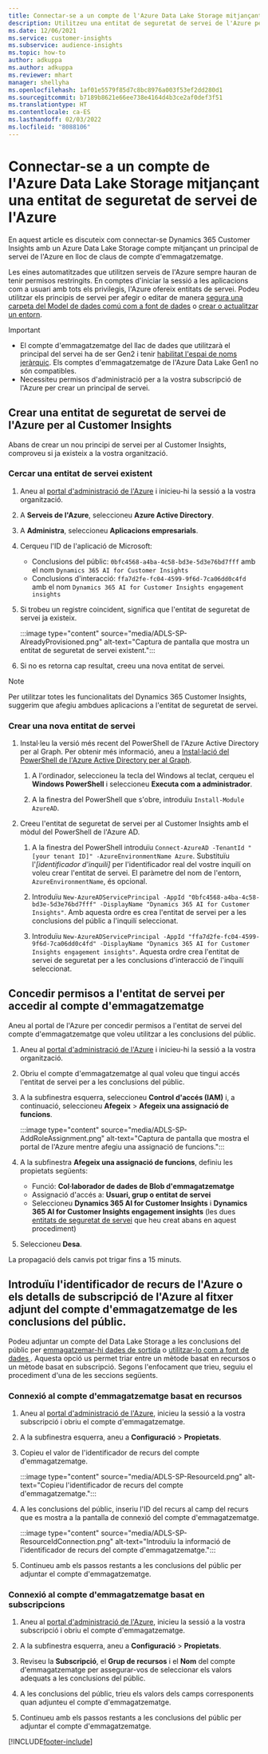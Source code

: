 ```yaml
---
title: Connectar-se a un compte de l'Azure Data Lake Storage mitjançant una entitat de seguretat de servei
description: Utilitzeu una entitat de seguretat de servei de l'Azure per connectar-vos al vostre llac de dades.
ms.date: 12/06/2021
ms.service: customer-insights
ms.subservice: audience-insights
ms.topic: how-to
author: adkuppa
ms.author: adkuppa
ms.reviewer: mhart
manager: shellyha
ms.openlocfilehash: 1af01e5579f85d7c8bc8976a003f53ef2dd280d1
ms.sourcegitcommit: b7189b8621e66ee738e4164d4b3ce2af0def3f51
ms.translationtype: HT
ms.contentlocale: ca-ES
ms.lasthandoff: 02/03/2022
ms.locfileid: "8088106"
---
```

# <a name="connect-to-an-azure-data-lake-storage-account-by-using-an-azure-service-principal"></a>Connectar-se a un compte de l'Azure Data Lake Storage mitjançant una entitat de seguretat de servei de l'Azure

En aquest article es discuteix com connectar-se Dynamics 365 Customer Insights amb un Azure Data Lake Storage compte mitjançant un principal de servei de l'Azure en lloc de claus de compte d'emmagatzematge. 

Les eines automatitzades que utilitzen serveis de l'Azure sempre hauran de tenir permisos restringits. En comptes d'iniciar la sessió a les aplicacions com a usuari amb tots els privilegis, l'Azure ofereix entitats de servei. Podeu utilitzar els principis de servei per afegir o editar de manera [segura una carpeta del Model de dades comú com a font de dades](connect-common-data-model.md) o [crear o actualitzar un entorn](create-environment.md).

> [!IMPORTANT]
> - El compte d'emmagatzematge del llac de dades que utilitzarà el principal del servei ha de ser Gen2 i tenir [habilitat l'espai de noms jeràrquic](/azure/storage/blobs/data-lake-storage-namespace). Els comptes d'emmagatzematge de l'Azure Data Lake Gen1 no són compatibles.
> - Necessiteu permisos d'administració per a la vostra subscripció de l'Azure per crear un principal de servei.

## <a name="create-an-azure-service-principal-for-customer-insights"></a>Crear una entitat de seguretat de servei de l'Azure per al Customer Insights

Abans de crear un nou principi de servei per al Customer Insights, comproveu si ja existeix a la vostra organització.

### <a name="look-for-an-existing-service-principal"></a>Cercar una entitat de servei existent

1. Aneu al [portal d'administració de l'Azure](https://portal.azure.com) i inicieu-hi la sessió a la vostra organització.

2. A **Serveis de l'Azure**, seleccioneu **Azure Active Directory**.

3. A **Administra**, seleccioneu **Aplicacions empresarials**.

4. Cerqueu l'ID de l'aplicació de Microsoft:
   - Conclusions del públic: `0bfc4568-a4ba-4c58-bd3e-5d3e76bd7fff` amb el nom `Dynamics 365 AI for Customer Insights`
   - Conclusions d'interacció: `ffa7d2fe-fc04-4599-9f6d-7ca06dd0c4fd` amb el nom `Dynamics 365 AI for Customer Insights engagement insights`

5. Si trobeu un registre coincident, significa que l'entitat de seguretat de servei ja existeix. 
   
   :::image type="content" source="media/ADLS-SP-AlreadyProvisioned.png" alt-text="Captura de pantalla que mostra un entitat de seguretat de servei existent.":::
   
6. Si no es retorna cap resultat, creeu una nova entitat de servei.

>[!NOTE]
>Per utilitzar totes les funcionalitats del Dynamics 365 Customer Insights, suggerim que afegiu ambdues aplicacions a l'entitat de seguretat de servei.

### <a name="create-a-new-service-principal"></a>Crear una nova entitat de servei

1. Instal·leu la versió més recent del PowerShell de l'Azure Active Directory per al Graph. Per obtenir més informació, aneu a [Instal·lació del PowerShell de l'Azure Active Directory per al Graph](/powershell/azure/active-directory/install-adv2).

   1. A l'ordinador, seleccioneu la tecla del Windows al teclat, cerqueu el **Windows PowerShell** i seleccioneu **Executa com a administrador**.
   
   1. A la finestra del PowerShell que s'obre, introduïu `Install-Module AzureAD`.

2. Creeu l'entitat de seguretat de servei per al Customer Insights amb el mòdul del PowerShell de l'Azure AD.

   1. A la finestra del PowerShell introduïu `Connect-AzureAD -TenantId "[your tenant ID]" -AzureEnvironmentName Azure`. Substituïu l'*[identificador d'inquilí]* per l'identificador real del vostre inquilí on voleu crear l'entitat de servei. El paràmetre del nom de l'entorn, `AzureEnvironmentName`, és opcional.
  
   1. Introduïu `New-AzureADServicePrincipal -AppId "0bfc4568-a4ba-4c58-bd3e-5d3e76bd7fff" -DisplayName "Dynamics 365 AI for Customer Insights"`. Amb aquesta ordre es crea l'entitat de servei per a les conclusions del públic a l'inquilí seleccionat. 

   1. Introduïu `New-AzureADServicePrincipal -AppId "ffa7d2fe-fc04-4599-9f6d-7ca06dd0c4fd" -DisplayName "Dynamics 365 AI for Customer Insights engagement insights"`. Aquesta ordre crea l'entitat de servei de seguretat per a les conclusions d'interacció de l'inquilí seleccionat.

## <a name="grant-permissions-to-the-service-principal-to-access-the-storage-account"></a>Concedir permisos a l'entitat de servei per accedir al compte d'emmagatzematge

Aneu al portal de l'Azure per concedir permisos a l'entitat de servei del compte d'emmagatzematge que voleu utilitzar a les conclusions del públic.

1. Aneu al [portal d'administració de l'Azure](https://portal.azure.com) i inicieu-hi la sessió a la vostra organització.

1. Obriu el compte d'emmagatzematge al qual voleu que tingui accés l'entitat de servei per a les conclusions del públic.

1. A la subfinestra esquerra, seleccioneu **Control d'accés (IAM)** i, a continuació, seleccioneu **Afegeix** > **Afegeix una assignació de funcions**.

   :::image type="content" source="media/ADLS-SP-AddRoleAssignment.png" alt-text="Captura de pantalla que mostra el portal de l'Azure mentre afegiu una assignació de funcions.":::

1. A la subfinestra **Afegeix una assignació de funcions**, definiu les propietats següents:
   - Funció: **Col·laborador de dades de Blob d'emmagatzematge**
   - Assignació d'accés a: **Usuari, grup o entitat de servei**
   - Seleccioneu **Dynamics 365 AI for Customer Insights** i **Dynamics 365 AI for Customer Insights engagement insights** (les dues [entitats de seguretat de servei](#create-a-new-service-principal) que heu creat abans en aquest procediment)

1.  Seleccioneu **Desa**.

La propagació dels canvis pot trigar fins a 15 minuts.

## <a name="enter-the-azure-resource-id-or-the-azure-subscription-details-in-the-storage-account-attachment-to-audience-insights"></a>Introduïu l'identificador de recurs de l'Azure o els detalls de subscripció de l'Azure al fitxer adjunt del compte d'emmagatzematge de les conclusions del públic.

Podeu adjuntar un compte del Data Lake Storage a les conclusions del públic per [ emmagatzemar-hi dades de sortida](manage-environments.md) o [utilitzar-lo com a font de dades ](connect-common-data-service-lake.md). Aquesta opció us permet triar entre un mètode basat en recursos o un mètode basat en subscripció. Segons l'enfocament que trieu, seguiu el procediment d'una de les seccions següents.

### <a name="resource-based-storage-account-connection"></a>Connexió al compte d'emmagatzematge basat en recursos

1. Aneu al [portal d'administració de l'Azure](https://portal.azure.com), inicieu la sessió a la vostra subscripció i obriu el compte d'emmagatzematge.

1. A la subfinestra esquerra, aneu a **Configuració** > **Propietats**.

1. Copieu el valor de l'identificador de recurs del compte d'emmagatzematge.

   :::image type="content" source="media/ADLS-SP-ResourceId.png" alt-text="Copieu l'identificador de recurs del compte d'emmagatzematge.":::

1. A les conclusions del públic, inseriu l'ID del recurs al camp del recurs que es mostra a la pantalla de connexió del compte d'emmagatzematge.

   :::image type="content" source="media/ADLS-SP-ResourceIdConnection.png" alt-text="Introduïu la informació de l'identificador de recurs del compte d'emmagatzematge.":::   

1. Continueu amb els passos restants a les conclusions del públic per adjuntar el compte d'emmagatzematge.

### <a name="subscription-based-storage-account-connection"></a>Connexió al compte d'emmagatzematge basat en subscripcions

1. Aneu al [portal d'administració de l'Azure](https://portal.azure.com), inicieu la sessió a la vostra subscripció i obriu el compte d'emmagatzematge.

1. A la subfinestra esquerra, aneu a **Configuració** > **Propietats**.

1. Reviseu la **Subscripció**, el **Grup de recursos** i el **Nom** del compte d'emmagatzematge per assegurar-vos de seleccionar els valors adequats a les conclusions del públic.

1. A les conclusions del públic, trieu els valors dels camps corresponents quan adjunteu el compte d'emmagatzematge.

1. Continueu amb els passos restants a les conclusions del públic per adjuntar el compte d'emmagatzematge.


[!INCLUDE[footer-include](../includes/footer-banner.md)]
